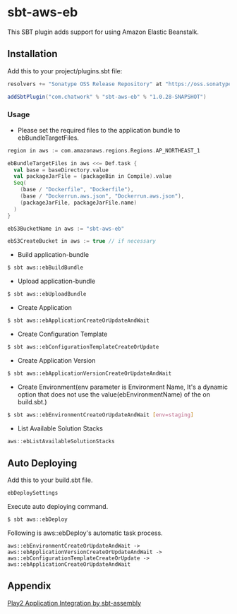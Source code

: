 # sbt-aws-eb

This SBT plugin adds support for using Amazon Elastic Beanstalk.

## Installation

Add this to your project/plugins.sbt file:

```scala
resolvers += "Sonatype OSS Release Repository" at "https://oss.sonatype.org/content/repositories/releases/"

addSbtPlugin("com.chatwork" % "sbt-aws-eb" % "1.0.28-SNAPSHOT")
```

### Usage

- Please set the required files to the application bundle to ebBundleTargetFiles.

```scala
region in aws := com.amazonaws.regions.Regions.AP_NORTHEAST_1

ebBundleTargetFiles in aws <<= Def.task {
  val base = baseDirectory.value
  val packageJarFile = (packageBin in Compile).value
  Seq(
    (base / "Dockerfile", "Dockerfile"),
    (base / "Dockerrun.aws.json", "Dockerrun.aws.json"),
    (packageJarFile, packageJarFile.name)
  )
}

ebS3BucketName in aws := "sbt-aws-eb"

ebS3CreateBucket in aws := true // if necessary
```

- Build application-bundle

```sh
$ sbt aws::ebBuildBundle
```

- Upload application-bundle

```sh
$ sbt aws::ebUploadBundle
```

- Create Application

```sh
$ sbt aws::ebApplicationCreateOrUpdateAndWait
```

- Create Configuration Template

```sh
$ sbt aws::ebConfigurationTemplateCreateOrUpdate
```

- Create Application Version 

```sh
$ sbt aws::ebApplicationVersionCreateOrUpdateAndWait
```

- Create Environment(env parameter is Environment Name, It's a dynamic option that does not use the value(ebEnvironmentName) of the on build.sbt.)

```sh
$ sbt aws::ebEnvironmentCreateOrUpdateAndWait [env=staging]
```

- List Available Solution Stacks

```scala
aws::ebListAvailableSolutionStacks
```

## Auto Deploying

Add this to your build.sbt file.

```scala
ebDeploySettings
```

Execute auto deploying command.

```scala
$ sbt aws::ebDeploy
```

Following is aws::ebDeploy's automatic task process.

```
aws::ebEnvironmentCreateOrUpdateAndWait -> aws::ebApplicationVersionCreateOrUpdateAndWait -> aws::ebConfigurationTemplateCreateOrUpdate -> aws::ebApplicationCreateOrUpdateAndWait
```

## Appendix
      
[Play2 Application Integration by sbt-assembly](src/sbt-test/sbt-aws-eb/play-sample-scala-sbt-assembly)

